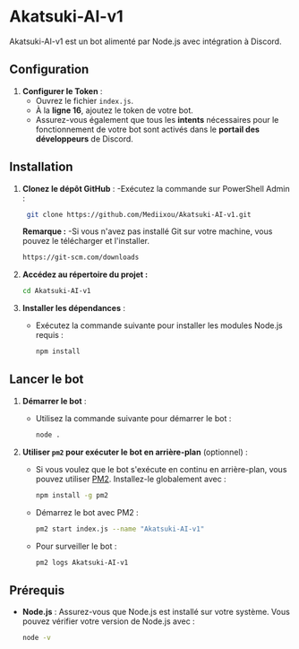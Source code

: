 # Akatsuki-AI-v1

Akatsuki-AI-v1 est un bot alimenté par Node.js avec intégration à Discord.

## Configuration

1. **Configurer le Token** :
   - Ouvrez le fichier `index.js`.
   - À la **ligne 16**, ajoutez le token de votre bot.
   - Assurez-vous également que tous les **intents** nécessaires pour le fonctionnement de votre bot sont activés dans le **portail des développeurs** de Discord.


## Installation

1. **Clonez le dépôt GitHub** :
   -Exécutez la commande sur PowerShell Admin :
    ```bash
     git clone https://github.com/Mediixou/Akatsuki-AI-v1.git
    ```

    **Remarque :**
   -Si vous n'avez pas installé Git sur votre machine, vous pouvez le télécharger et l'installer.
   ```bash
   https://git-scm.com/downloads
   ```
    
3. **Accédez au répertoire du projet :**
    ```bash
    cd Akatsuki-AI-v1
    ```

4. **Installer les dépendances** :
   - Exécutez la commande suivante pour installer les modules Node.js requis :
     ```bash
     npm install
     ```

## Lancer le bot

1. **Démarrer le bot** :
   - Utilisez la commande suivante pour démarrer le bot :
     ```bash
     node .
     ```

2. **Utiliser `pm2` pour exécuter le bot en arrière-plan** (optionnel) :
   - Si vous voulez que le bot s'exécute en continu en arrière-plan, vous pouvez utiliser [PM2](https://pm2.keymetrics.io/). Installez-le globalement avec :
     ```bash
     npm install -g pm2
     ```
   - Démarrez le bot avec PM2 :
     ```bash
     pm2 start index.js --name "Akatsuki-AI-v1"
     ```
   - Pour surveiller le bot :
     ```bash
     pm2 logs Akatsuki-AI-v1
     ```

## Prérequis

- **Node.js** : Assurez-vous que Node.js est installé sur votre système. Vous pouvez vérifier votre version de Node.js avec :
  ```bash
  node -v
  ```
